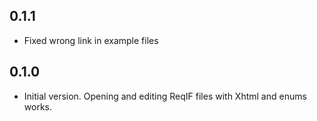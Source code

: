 ## 0.1.1

- Fixed wrong link in example files


## 0.1.0

- Initial version. Opening and editing ReqIF files with Xhtml and enums works.
